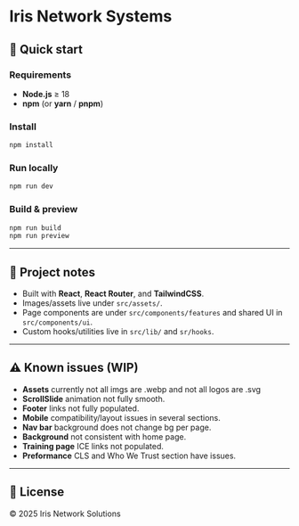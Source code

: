 # Iris Network Systems
## 🚀 Quick start

### Requirements
- **Node.js** ≥ 18
- **npm** (or **yarn** / **pnpm**)

### Install
```bash
npm install
```

### Run locally
```bash
npm run dev
```

### Build & preview
```bash
npm run build
npm run preview
```

---

## 📁 Project notes
- Built with **React**, **React Router**, and **TailwindCSS**.
- Images/assets live under `src/assets/`.
- Page components are under `src/components/features` and shared UI in `src/components/ui`.
- Custom hooks/utilities live in `src/lib/` and `sr/hooks`.

---

## ⚠️ Known issues (WIP)
- **Assets** currently not all imgs are .webp and not all logos are .svg
- **ScrollSlide** animation not fully smooth.
- **Footer** links not fully populated.
- **Mobile** compatibility/layout issues in several sections.
- **Nav bar** background does not change bg per page.
- **Background** not consistent with home page.
- **Training page** ICE links not populated.
- **Preformance** CLS and Who We Trust section have issues.

---

## 📄 License
© 2025 Iris Network Solutions
